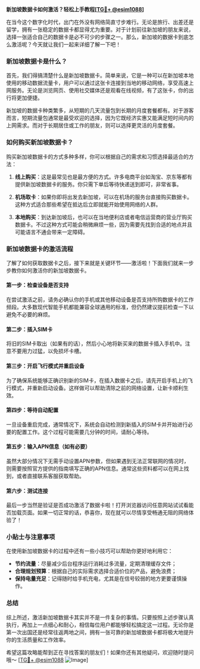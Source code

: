 **新加坡数据卡如何激活？轻松上手教程[[TG💪+ @esim1088](https://t.me/s/esim1088)]**

在当今这个数字化时代，出门在外没有网络简直寸步难行。无论是旅行、出差还是留学，拥有一张稳定的数据卡都显得尤为重要。对于计划前往新加坡的朋友来说，选择一张适合自己的数据卡是必不可少的步骤之一。那么，新加坡的数据卡到底怎么激活呢？今天就让我们一起来详细了解一下吧！

### 新加坡数据卡是什么？

首先，我们得搞清楚什么是新加坡数据卡。简单来说，它是一种可以在新加坡本地使用的移动数据流量卡，用户可以通过这张卡连接到当地的移动网络，享受高速上网服务。无论是浏览网页、使用社交媒体还是观看在线视频，有了这张卡，你的出行将更加便捷。

新加坡的数据卡种类繁多，从短期的几天流量包到长期的月度套餐都有。对于游客而言，短期流量包通常是最受欢迎的选择，因为它既经济实惠又能满足短时间内的上网需求。而对于长期居住或工作的朋友，则可以选择更灵活的月度套餐。

### 如何购买新加坡数据卡？

购买新加坡数据卡的方式多种多样，你可以根据自己的需求和习惯选择最适合的方法：

1. **线上购买**：这是最常见也是最方便的方式。许多电商平台如淘宝、京东等都有提供新加坡数据卡的服务。你只需下单后等待快递送到即可，非常省事。
   
2. **机场取卡**：如果你即将出发去新加坡，可以在机场的服务台直接购买数据卡。这种方式适合那些希望在抵达后立即就能开始使用网络的人群。

3. **本地购买**：到达新加坡后，也可以在当地便利店或者电信运营商的营业厅购买数据卡。不过这种方式可能会稍微麻烦一些，因为需要先找到合适的地点并且可能语言不通会带来一定障碍。

### 新加坡数据卡的激活流程

了解了如何获取数据卡之后，接下来就是关键环节——激活啦！下面我们就来一步步教你如何激活你的新加坡数据卡。

#### 第一步：检查设备是否支持

在尝试激活之前，请务必确认你的手机或其他移动设备是否支持所购数据卡的工作频段。大多数现代智能手机都能兼容全球通用的标准，但仍然建议提前检查一下以避免不必要的麻烦。

#### 第二步：插入SIM卡

将旧的SIM卡取出（如果有的话），然后小心地将新买来的数据卡插入手机中。注意不要用力过猛，以免损坏卡槽。

#### 第三步：开启飞行模式并重启设备

为了确保系统能够正确识别新的SIM卡，在插入数据卡之后，请先开启手机上的飞行模式，并重新启动设备。这样做可以帮助清除之前的网络设置，让新卡顺利生效。

#### 第四步：等待自动配置

一旦设备重启完成，通常情况下，系统会自动检测到新插入的SIM卡并开始进行必要的配置工作。这个过程可能需要几分钟的时间，请耐心等待。

#### 第五步：输入APN信息（如有必要）

虽然大部分情况下无需手动设置APN参数，但如果遇到无法正常联网的情况时，则需要按照官方提供的指南填写正确的APN信息。通常这些资料都可以在网上找到，或者直接联系客服获取帮助。

#### 第六步：测试连接

最后一步当然是验证是否成功激活了数据卡啦！打开浏览器访问任意网站试试看能否加载页面。如果一切正常的话，恭喜你，现在就可以尽情享受畅通无阻的网络体验了！

### 小贴士与注意事项

在使用新加坡数据卡的过程中还有一些小技巧可以帮助你更好地利用它：

- **节约流量**：尽量减少后台程序运行消耗过多流量，定期清理缓存文件；
- **合理规划预算**：根据自己的实际需求选择合适价位的产品，避免浪费；
- **保持电量充足**：记得随时给手机充电，尤其是在信号较弱的地方更要谨慎操作。

### 总结

综上所述，激活新加坡数据卡其实并不是一件复杂的事情。只要按照上述步骤认真执行，再加上一点细心和耐心，相信每位用户都能够轻松搞定这一过程。无论你是第一次出国还是经常往返两地之间，拥有一张可靠的新加坡数据卡都将极大地提升你的生活质量和工作效率。

希望这篇攻略能帮到正在寻找答案的朋友们！如果你还有其他疑问，欢迎随时提问哦～ [[TG💪+ @esim1088](https://t.me/s/esim1088) ![Image](https://i.postimg.cc/4NQfJmqS/Snipaste-2025-05-13-00-14-12.png)]